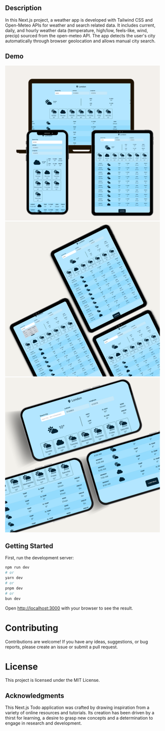 

## Description

In this Next.js project, a weather app is developed with Tailwind CSS and Open-Meteo APIs for weather and search related data. It includes current, daily, and hourly weather data (temperature, high/low, feels-like, wind, precip) sourced from the open-meteo API. The app detects the user's city automatically through browser geolocation and allows manual city search.

## Demo

![Screenshot](public/images/snapshot-1.png)
![Screenshot](public/images/snapshot-2.png)
![Screenshot](public/images/snapshot-3.png)

## Getting Started

First, run the development server:

```bash
npm run dev
# or
yarn dev
# or
pnpm dev
# or
bun dev
```

Open [http://localhost:3000](http://localhost:3000) with your browser to see the result.

# Contributing
Contributions are welcome! If you have any ideas, suggestions, or bug reports, please create an issue or submit a pull request.

# License
This project is licensed under the MIT License.

## Acknowledgments
This Next.js Todo application was crafted by drawing inspiration from a variety of online resources and tutorials. Its creation has been driven by a thirst for learning, a desire to grasp new concepts and a determination to engage in research and development.
